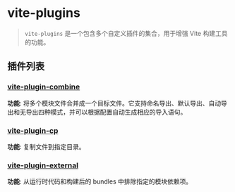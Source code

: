 # vite-plugins

> `vite-plugins` 是一个包含多个自定义插件的集合，用于增强 Vite 构建工具的功能。

## 插件列表

### [vite-plugin-combine](/zh/plugins/vite-plugin-combine/quick-start)

**功能**: 将多个模块文件合并成一个目标文件。它支持命名导出、默认导出、自动导出和无导出四种模式，并可以根据配置自动生成相应的导入语句。

### [vite-plugin-cp](/zh/plugins/vite-plugin-cp/quick-start)

**功能**: 复制文件到指定目录。

### [vite-plugin-external](/zh/plugins/vite-plugin-external/quick-start)

**功能**: 从运行时代码和构建后的 bundles 中排除指定的模块依赖项。

<!-- ### [vite-plugin-hook-use](packages/vite-plugin-hook-use)

**功能**: 显示 `vite` 调用 hook 函数的顺序和次数。

### [vite-plugin-include-css](packages/vite-plugin-include-css)

**功能**: 打包 CSS 代码到一个 JS 文件中。

### [vite-plugin-mock-data](packages/vite-plugin-mock-data)

**功能**: 配置本地 mock 数据。

### [vite-plugin-reverse-proxy](packages/vite-plugin-reverse-proxy)

**功能**: 配合 Chrome 插件 [XSwitch](https://chrome.google.com/webstore/detail/xswitch/idkjhjggpffolpidfkikidcokdkdaogg) 将线上资源代理到本地调试。

### [vite-plugin-separate-importer](packages/vite-plugin-separate-importer)

**功能**: 将原来从一个源模块批量导入内容变成分批从源模块下导入单个文件。 -->